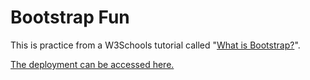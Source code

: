 # Bootstrap Fun

This is practice from a W3Schools tutorial called "[What is Bootstrap?](https://www.w3schools.com/whatis/whatis_bootstrap.asp)".

[The deployment can be accessed here.](https://hwitherellidbs.github.io/bootstrapFun/)